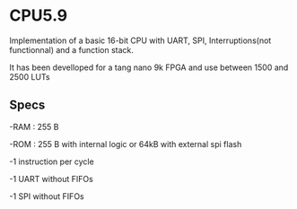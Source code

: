 # CPU5.9
Implementation of a basic 16-bit CPU with UART, SPI, Interruptions(not functionnal) and a function stack.

It has been develloped for a tang nano 9k FPGA and use between 1500 and 2500 LUTs

## Specs
-RAM : 255 B

-ROM : 255 B with internal logic
or 64kB with external spi flash
  
-1 instruction per cycle

-1 UART without FIFOs

-1 SPI without FIFOs

